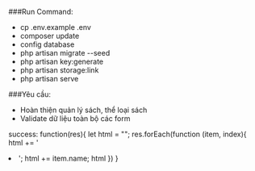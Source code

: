 ###Run Command:
- cp .env.example .env
- composer update
- config database 
- php artisan migrate --seed
- php artisan key:generate
- php artisan storage:link
- php artisan serve

###Yêu cầu:
- Hoàn thiện quản lý sách, thể loại sách
- Validate dữ liệu toàn bộ các form



success: function(res){
    let html = "";
    res.forEach(function (item, index){
        html +=
        '<li data-id= "' + item.id + '" class = "list-group-item-action book-item">';
        html += item.name;
        html
    })
}